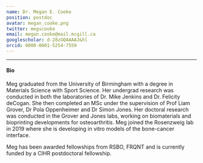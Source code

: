 ```yaml
---
name: Dr. Megan E. Cooke
position: postdoc
avatar: megan_cooke.png
twitter: megscooke
email: megan.cooke@mail.mcgill.ca
googlescholar: d-28zGQAAAAJ&hl
orcid: 0000-0001-5254-7559
---
```



<hr>

#### Bio
Meg graduated from the University of Birmingham with a degree in Materials Science with Sport Science.
Her undergrad research was conducted in both the laboratories of Dr. Mike Jenkins and Dr. Felicity deCogan. She then completed an MSc under the supervision of Prof Liam Grover, Dr Pola Oppenheimer and Dr Simon Jones. Her doctoral research was conducted in the Grover and Jones labs, working on biomaterials and bioprinting developments for osteoarthritis. Meg joined the Rosenzweig lab in 2019 where she is developing in vitro models of the bone-cancer interface.

Meg has been awarded fellowships from RSBO, FRQNT and is currently funded by a CIHR postdoctoral fellowship.


</div>

